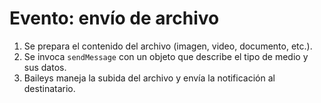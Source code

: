 # Evento: envío de archivo

1. Se prepara el contenido del archivo (imagen, video, documento, etc.).
2. Se invoca `sendMessage` con un objeto que describe el tipo de medio y sus datos.
3. Baileys maneja la subida del archivo y envía la notificación al destinatario.
